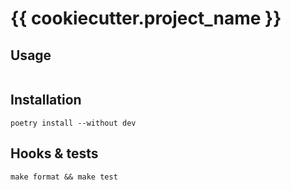 # {{ cookiecutter.project_name }}

## Usage

```console

```

## Installation

```console
poetry install --without dev
```

## Hooks & tests

```console
make format && make test
```
